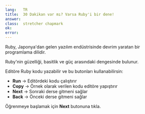 ```yaml
---
lang:   TR
title:  30 Dakikan var mı? Varsa Ruby'i bir dene!
answer:
class:  stretcher chapmark
ok:
error:
---
```


Ruby, Japonya'dan gelen yazılım endüstrisinde devrim yaratan bir programlama dilidir.

Ruby'nin güzelliği, basitlik ve güç arasındaki dengesinde bulunur.

Editöre Ruby kodu yazabilir ve bu butonları kullanabilirsin:

- __Run__ &rarr; Editördeki kodu çalıştırır
- __Copy__ &rarr; Örnek olarak verilen kodu editöre yapıştırır
- __Next__ &rarr; Sonraki derse gitmeni sağlar
- __Back__ &rarr; Önceki derse gitmeni sağlar

<div class="foxes">Öğrenmeye başlamak için <strong>Next</strong> butonuna tıkla.</div>
